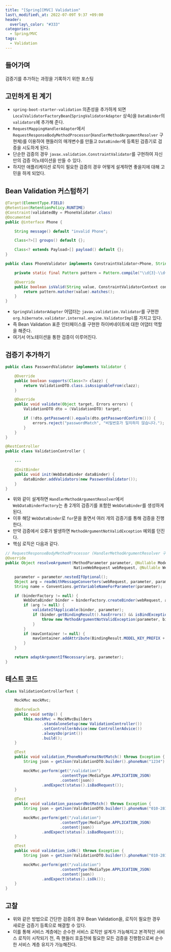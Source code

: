 ```yaml
---
title: "[Spring][MVC] Validation"
last\_modified\_at: 2022-07-09T 9:37 +09:00
header:
  overlay\_color: "#333"
categories:
  - Spring/MVC
tags:
  - Validation
---
```

## 들어가며
검증기를 추가하는 과정을 기록하기 위한 포스팅

## 고민하게 된 계기
- `spring-boot-starter-validation` 의존성을 추가하게 되면 `LocalValidatorFactoryBean`(`SpringValidatorAdapter` 상속)을 `DataBinder`의 `validators`에 추가해 준다.
- `RequestMappingHandlerAdapter`에서 `RequestResponseBodyMethodProcessor`(`HandlerMethodArgumentResolver` 구현체)를 이용하여 핸들러의 매개변수를 만들고 `DataBinder`에 등록된 검증기로 검증을 시도하게 된다.
- 단순한 검증의 경우 `javax.validation.ConstraintValidator`를 구현하여 자신만의 검증 어노테이션을 만들 수 있다.
- 하지만 애플리케이션 로직이 필요한 검증의 경우 어떻게 설계하면 좋을지에 대해 고민을 하게 되었다.

## Bean Validation 커스텀하기
```java
@Target(ElementType.FIELD)
@Retention(RetentionPolicy.RUNTIME)
@Constraint(validatedBy = PhoneValidator.class)
@Documented
public @interface Phone {

    String message() default "invalid Phone";

    Class<?>[] groups() default {};

    Class<? extends Payload>[] payload() default {};
}

```
```java
public class PhoneValidator implements ConstraintValidator<Phone, String> {

    private static final Pattern pattern = Pattern.compile("\\d{3}-\\d{4}-\\d{4}");

    @Override
    public boolean isValid(String value, ConstraintValidatorContext context) {
        return pattern.matcher(value).matches();
    }
}
```
- `SpringValidatorAdapter` 어댑터는 `javax.validation.Validator`를 구현한 `org.hibernate.validator.internal.engine.ValidatorImpl`를 가지고 있다.
- 즉 Bean Validation 표준 인터페이스를 구현한 하이버네이트에 대한 어댑터 역할을 해준다.
- 여기서 어노테이션을 통한 검증이 이루어진다.

## 검증기 추가하기
```java
public class PasswordValidator implements Validator {

    @Override
    public boolean supports(Class<?> clazz) {
        return ValidationDTO.class.isAssignableFrom(clazz);
    }

    @Override
    public void validate(Object target, Errors errors) {
        ValidationDTO dto = (ValidationDTO) target;

        if (!dto.getPassword().equals(dto.getPasswordConfirm())) {
            errors.reject("passwordMatch", "비밀번호가 일치하지 않습니다.");
        }
    }
}
```
```java
@RestController
public class ValidationController {

    ...

    @InitBinder
    public void init(WebDataBinder dataBinder) {
        dataBinder.addValidators(new PasswordValidator());
    }
}
```
- 위와 같이 설계하면 `HandlerMethodArgumentResolver`에서 `WebDataBinderFactory`는 총 2개의 검증기를 포함한 `WebDataBinder`를 생성하게 된다.
- 이후 해당 `WebDataBinder`로 `for`문을 돌면서 여러 개의 검증기를 통해 검증을 진행한다.
- 만약 검증에서 오류가 발생하면 `MethodArgumentNotValidException` 예외를 던진다.
- 핵심 로직은 다음과 같다.

```java
// RequestResponseBodyMethodProcessor (HandlerMethodArgumentResolver 구현체)
@Override
public Object resolveArgument(MethodParameter parameter, @Nullable ModelAndViewContainer mavContainer,
                              NativeWebRequest webRequest, @Nullable WebDataBinderFactory binderFactory) throws Exception {

    parameter = parameter.nestedIfOptional();
    Object arg = readWithMessageConverters(webRequest, parameter, parameter.getNestedGenericParameterType());
    String name = Conventions.getVariableNameForParameter(parameter);

    if (binderFactory != null) {
        WebDataBinder binder = binderFactory.createBinder(webRequest, arg, name);
        if (arg != null) {
            validateIfApplicable(binder, parameter);
            if (binder.getBindingResult().hasErrors() && isBindExceptionRequired(binder, parameter)) {
                throw new MethodArgumentNotValidException(parameter, binder.getBindingResult());
            }
        }
        if (mavContainer != null) {
            mavContainer.addAttribute(BindingResult.MODEL_KEY_PREFIX + name, binder.getBindingResult());
        }
    }

    return adaptArgumentIfNecessary(arg, parameter);
}
```

## 테스트 코드
```java
class ValidationControllerTest {

    MockMvc mockMvc;

    @BeforeEach
    public void setUp() {
        this.mockMvc = MockMvcBuilders
                .standaloneSetup(new ValidationController())
                .setControllerAdvice(new ControllerAdvice())
                .alwaysDo(print())
                .build();
    }

    @Test
    public void validation_PhoneNumFormatNotMatch() throws Exception {
        String json = getJson(ValidationDTO.builder().phoneNum("1234").password("123").passwordConfirm("123").build());

        mockMvc.perform(get("/validation")
                        .contentType(MediaType.APPLICATION_JSON)
                        .content(json))
                .andExpect(status().isBadRequest());
    }

    @Test
    public void validation_passwordNotMatch() throws Exception {
        String json = getJson(ValidationDTO.builder().phoneNum("010-2815-2145").password("123").passwordConfirm("321").build());

        mockMvc.perform(get("/validation")
                        .contentType(MediaType.APPLICATION_JSON)
                        .content(json))
                .andExpect(status().isBadRequest());
    }

    @Test
    public void validation_isOk() throws Exception {
        String json = getJson(ValidationDTO.builder().phoneNum("010-2815-2145").password("123").passwordConfirm("123").build());

        mockMvc.perform(get("/validation")
                        .contentType(MediaType.APPLICATION_JSON)
                        .content(json))
                .andExpect(status().isOk());
    }
}
```

## 고찰
- 위와 같은 방법으로 간단한 검증의 경우 Bean Validation을, 로직이 필요한 경우 새로운 검증기 등록으로 해결할 수 있다.
- 이를 통해 서비스 계층에는 순수한 서비스 로직만 설계가 가능해지고 본격적인 서비스 로직이 시작되기 전, 즉 핸들러 호출전에 필요한 모든 검증을 진행함으로써 순수한 서비스 계층 유지가 가능해진다.